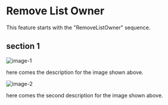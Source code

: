 # Remove List Owner

This feature starts with the "RemoveListOwner" sequence.

## section 1

![image-1](./1.png)

here comes the description for the image shown above.

![image-2](./2.png)

here comes the second description for the image shown above.


